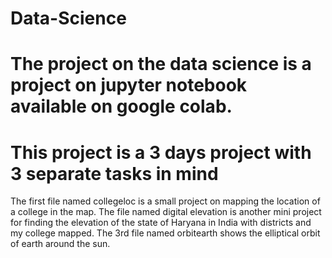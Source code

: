 # Data-Science
# The project on the data science is a project on jupyter notebook available on google colab.
# This project is a 3 days project with 3 separate tasks in mind
The first file named collegeloc is a small project on mapping the location of a college in the map.
The file named digital elevation is another mini project for finding the elevation of the state of Haryana in India with districts and my college mapped.
The 3rd file named orbitearth shows the elliptical orbit of earth around the sun.
